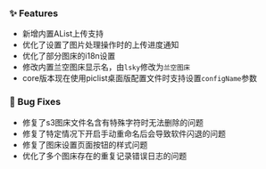 ### ✨ Features

- 新增内置AList上传支持
- 优化了设置了图片处理操作时的上传进度通知
- 优化了部分图床的i18n设置
- 修改内置兰空图床显示名，由`lsky`修改为`兰空图床`
- core版本现在使用piclist桌面版配置文件时支持设置`configName`参数

### 🐛 Bug Fixes

- 修复了s3图床文件名含有特殊字符时无法删除的问题
- 修复了特定情况下开启手动重命名后会导致软件闪退的问题
- 修复了图床设置页面按钮的样式问题
- 优化了多个图床存在的重复记录错误日志的问题